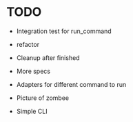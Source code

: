 TODO
========
- Integration test for run_command
- refactor
- Cleanup after finished
- More specs
- Adapters for different command to run
- Picture of zombee

- Simple  CLI
